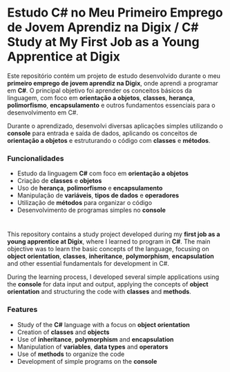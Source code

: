 # Estudo C# no Meu Primeiro Emprego de Jovem Aprendiz na Digix / C# Study at My First Job as a Young Apprentice at Digix

Este repositório contém um projeto de estudo desenvolvido durante o meu **primeiro emprego de jovem aprendiz na Digix**, onde aprendi a programar em **C#**. O principal objetivo foi aprender os conceitos básicos da linguagem, com foco em **orientação a objetos**, **classes**, **herança**, **polimorfismo**, **encapsulamento** e outros fundamentos essenciais para o desenvolvimento em C#.

Durante o aprendizado, desenvolvi diversas aplicações simples utilizando o **console** para entrada e saída de dados, aplicando os conceitos de **orientação a objetos** e estruturando o código com **classes** e **métodos**.

### Funcionalidades
- Estudo da linguagem **C#** com foco em **orientação a objetos**
- Criação de **classes** e **objetos**
- Uso de **herança**, **polimorfismo** e **encapsulamento**
- Manipulação de **variáveis**, **tipos de dados** e **operadores**
- Utilização de **métodos** para organizar o código
- Desenvolvimento de programas simples no **console**

#

This repository contains a study project developed during my **first job as a young apprentice at Digix**, where I learned to program in **C#**. The main objective was to learn the basic concepts of the language, focusing on **object orientation**, **classes**, **inheritance**, **polymorphism**, **encapsulation** and other essential fundamentals for development in C#.

During the learning process, I developed several simple applications using the **console** for data input and output, applying the concepts of **object orientation** and structuring the code with **classes** and **methods**.

### Features
- Study of the **C#** language with a focus on **object orientation**
- Creation of **classes** and **objects**
- Use of **inheritance**, **polymorphism** and **encapsulation**
- Manipulation of **variables**, **data types** and **operators**
- Use of **methods** to organize the code
- Development of simple programs on the **console**
